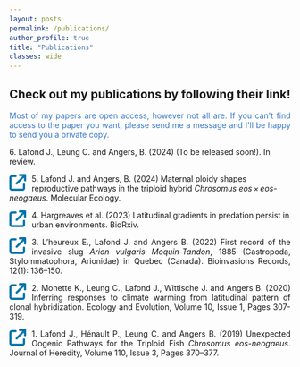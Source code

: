 ```yaml
---
layout: posts
permalink: /publications/
author_profile: true
title: "Publications"
classes: wide
---
```


<h2> Check out my publications by following their link!</h2>

<div style="text-align: justify"><span style="color:#3778C6;" align="justify"> Most of my papers are open access, however not all are. If you can't find access to the paper you want, please send me a message and I'll be happy to send you a private copy. </span> </div>

<dl>
  <dd></dd>
</dl>

<p> 6. Lafond J., Leung C. and Angers, B. (2024) (To be released soon!). In review. </p>


[<img style="float: left; margin-right: 10px;" alt="alt_text" width="30px" src="../assets/images/Favicon_Link.png" />](https://onlinelibrary.wiley.com/doi/epdf/10.1111/mec.17264) 
<p> 5. Lafond J. and Angers, B. (2024) Maternal ploidy shapes reproductive pathways in the triploid hybrid <i>Chrosomus eos × eos-neogaeus</i>. Molecular Ecology. </p>

[<img style="float: left; margin-right: 10px;" alt="alt_text" width="30px" src="../assets/images/Favicon_Link.png" />](https://www.biorxiv.org/content/10.1101/2023.11.14.566324v1#:~:text=Predation%20increased%205%2Dfold%20from,to%20increase%20ant%20predation%20specifically.) 
<p> 4. Hargreaves et al. (2023) Latitudinal gradients in predation persist in urban environments. BioRxiv. </p>


[<img style="float: left; margin-right: 10px;" alt="alt_text" width="30px" src="../assets/images/Favicon_Link.png" />](https://www.reabic.net/journals/bir/2023/1/BIR_2023_L%E2%80%99Heureux_etal.pdf) 
<p align="justify"> 3. L’heureux E., Lafond J. and Angers B. (2022) First record of the invasive slug <i>Arion vulgaris Moquin-Tandon</i>, 1885 (Gastropoda, Stylommatophora, Arionidae) in Quebec (Canada). Bioinvasions Records, 12(1): 136–150.  </p>

[<img style="float: left; margin-right: 10px;" alt="alt_text" width="30px" src="../assets/images/Favicon_Link.png" />](https://onlinelibrary.wiley.com/doi/full/10.1002/ece3.5896)
<p align="justify"> 2. Monette K., Leung C., Lafond J., Wittische J. and Angers B. (2020) Inferring responses to climate warming from latitudinal pattern of clonal hybridization. Ecology and Evolution, Volume 10, Issue 1, Pages 307-319. </p>

[<img style="float: left; margin-right: 10px;" alt="alt_text" width="30px" src="../assets/images/Favicon_Link.png" />](https://academic.oup.com/jhered/article/110/3/370/5268115)
<p align="justify"> 1. Lafond J., Hénault P., Leung C. and Angers B. (2019) Unexpected Oogenic Pathways for the Triploid Fish <i>Chrosomus eos-neogaeus</i>. Journal of Heredity, Volume 110, Issue 3, Pages 370–377. </p>


